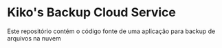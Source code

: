 # Kiko's Backup Cloud Service

Este repositório contém o código fonte de uma aplicação para backup de arquivos na nuvem
